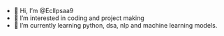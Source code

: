 - 👋 Hi, I’m @EclIpsaa9
- 👀 I’m interested in coding and project making
- 🌱 I’m currently learning python, dsa, nlp and machine learning models.

<!---
EclIpsaa9/EclIpsaa9 is a ✨ special ✨ repository because its `README.md` (this file) appears on your GitHub profile.
You can click the Preview link to take a look at your changes.
--->
